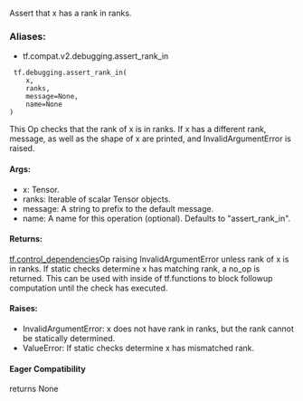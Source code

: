Assert that x has a rank in ranks.
### Aliases:
- tf.compat.v2.debugging.assert_rank_in

```
 tf.debugging.assert_rank_in(
    x,
    ranks,
    message=None,
    name=None
)
```
This Op checks that the rank of x is in ranks.
If x has a different rank, message, as well as the shape of x are printed, and InvalidArgumentError is raised.
#### Args:
- x: Tensor.
- ranks: Iterable of scalar Tensor objects.
- message: A string to prefix to the default message.
- name: A name for this operation (optional). Defaults to "assert_rank_in".
#### Returns:
[tf.control_dependencies](https://tensorflow.google.cn/api_docs/python/tf/control_dependencies)Op raising InvalidArgumentError unless rank of x is in ranks. If static checks determine x has matching rank, a no_op is returned. This can be used with  inside of tf.functions to block followup computation until the check has executed.

#### Raises:
- InvalidArgumentError: x does not have rank in ranks, but the rank cannot be statically determined.
- ValueError: If static checks determine x has mismatched rank.
#### Eager Compatibility
returns None
